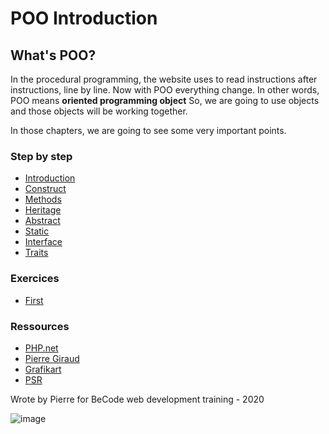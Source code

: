 # POO Introduction

## What's POO?

In the procedural programming, the website uses to read instructions after instructions, line by line. Now with POO everything change.
In other words, POO means **oriented programming object** So, we are going to use objects and those objects will be working together.

In those chapters, we are going to see some very important points.

### Step by step

- [Introduction](01.Introduction/readme.md)
- [Construct](02.construct/readme.md)
- [Methods](03.methods/readme.md)
- [Heritage](04.heritage/readme.md)
- [Abstract](05.abstract/readme.md)
- [Static](06.static/readme.md)
- [Interface](07.interface/readme.md)
- [Traits](08.Traits/readme.md)

### Exercices
- [First](10.exercices/first.md)


### Ressources
- [PHP.net](https://www.php.net/manual/en/language.oop5.php)
- [Pierre Giraud](https://www.pierre-giraud.com/php-mysql-apprendre-coder-cours/introduction-programmation-orientee-objet/)
- [Grafikart](https://www.grafikart.fr/tutoriels/presentation-1091)
- [PSR](https://www.php-fig.org/psr/)
  
Wrote by Pierre for BeCode web development training - 2020

![image](https://media.giphy.com/media/xUNda1SsEtAFU8suM8/giphy.gif)